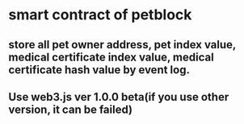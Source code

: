 # smart contract of petblock

## store all pet owner address, pet index value, medical certificate index value, medical certificate hash value by event log.

## Use web3.js ver 1.0.0 beta(if you use other version, it can be failed)
